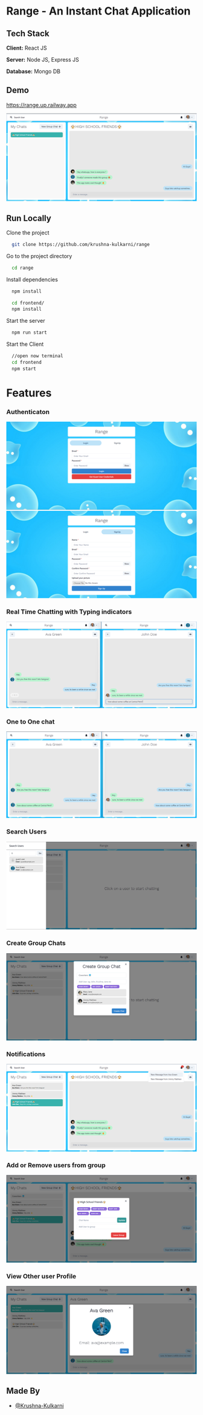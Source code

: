 # Range - An Instant Chat Application

## Tech Stack

**Client:** React JS

**Server:** Node JS, Express JS

**Database:** Mongo DB

## Demo

https://range.up.railway.app

![](https://github.com/Krushna-Kulkarni/Range/blob/main/screenshots/Group-Chat.png)

## Run Locally

Clone the project

```bash
  git clone https://github.com/krushna-kulkarni/range
```

Go to the project directory

```bash
  cd range
```

Install dependencies

```bash
  npm install
```

```bash
  cd frontend/
  npm install
```

Start the server

```bash
  npm run start
```

Start the Client

```bash
  //open now terminal
  cd frontend
  npm start
```

# Features

### Authenticaton

![](https://github.com/Krushna-Kulkarni/Range/blob/main/screenshots/Auth-Login.png)
![](https://github.com/Krushna-Kulkarni/Range/blob/main/screenshots/Auth-SignUp.png)

### Real Time Chatting with Typing indicators

![](https://github.com/Krushna-Kulkarni/Range/blob/main/screenshots/Typing-Indicators.png)

### One to One chat

![](https://github.com/Krushna-Kulkarni/Range/blob/main/screenshots/One-To-One-Chat.png)

### Search Users

![](https://github.com/Krushna-Kulkarni/Range/blob/main/screenshots/Search-User.png)

### Create Group Chats

![](https://github.com/Krushna-Kulkarni/Range/blob/main/screenshots/Create-GroupChat.png)

### Notifications

![](https://github.com/Krushna-Kulkarni/Range/blob/main/screenshots/Notifications.png)

### Add or Remove users from group

![](https://github.com/Krushna-Kulkarni/Range/blob/main/screenshots/Add-Remove-User.png)

### View Other user Profile

![](https://github.com/Krushna-Kulkarni/Range/blob/main/screenshots/User-Profile.png)

## Made By

- [@Krushna-Kulkarni](https://github.com/krushna-kulkarni)
